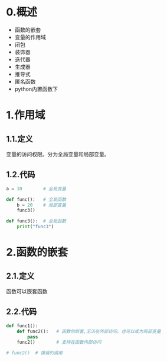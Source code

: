 # 0.概述
- 函数的嵌套
- 变量的作用域
- 闭包
- 装饰器
- 迭代器
- 生成器
- 推导式
- 匿名函数
- python内置函数下
# 1.作用域
## 1.1.定义
变量的访问权限。分为全局变量和局部变量。
## 1.2.代码
```python
a = 10        # 全局变量

def func():   # 全局函数
    b = 20    # 局部变量
    func3()

def func3():  # 全局函数
    print("func3")
```

# 2.函数的嵌套
## 2.1.定义
函数可以嵌套函数
## 2.2.代码
```python
def func1():
    def func2():   # 函数的嵌套,无法在外部访问。也可以成为局部变量
        pass
    func2()        # 支持在函数内部访问

# func2()  # 错误的调用
```